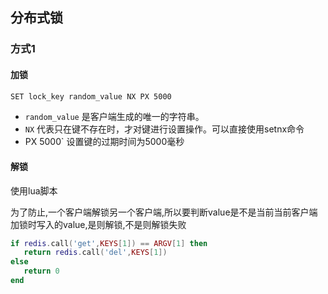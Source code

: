 ## 分布式锁

### 方式1

#### 加锁

```bash
SET lock_key random_value NX PX 5000
```

- `random_value` 是客户端生成的唯一的字符串。
- `NX` 代表只在键不存在时，才对键进行设置操作。可以直接使用setnx命令
- PX 5000` 设置键的过期时间为5000毫秒

#### 解锁

使用lua脚本

为了防止,一个客户端解锁另一个客户端,所以要判断value是不是当前当前客户端加锁时写入的value,是则解锁,不是则解锁失败

```lua
if redis.call('get',KEYS[1]) == ARGV[1] then 
   return redis.call('del',KEYS[1]) 
else
   return 0 
end
```

